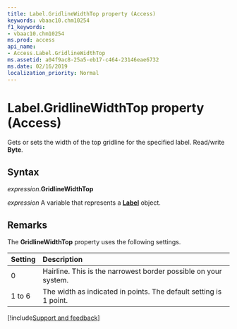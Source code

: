 ```yaml
---
title: Label.GridlineWidthTop property (Access)
keywords: vbaac10.chm10254
f1_keywords:
- vbaac10.chm10254
ms.prod: access
api_name:
- Access.Label.GridlineWidthTop
ms.assetid: a04f9ac8-25a5-eb17-c464-23146eae6732
ms.date: 02/16/2019
localization_priority: Normal
---
```



# Label.GridlineWidthTop property (Access)

Gets or sets the width of the top gridline for the specified label. Read/write **Byte**.


## Syntax

_expression_.**GridlineWidthTop**

_expression_ A variable that represents a **[Label](Access.Label.md)** object.


## Remarks

The **GridlineWidthTop** property uses the following settings.

|Setting|Description|
|:-----|:-----|
|0| Hairline. This is the narrowest border possible on your system.|
|1 to 6|The width as indicated in points. The default setting is 1 point.|



[!include[Support and feedback](~/includes/feedback-boilerplate.md)]